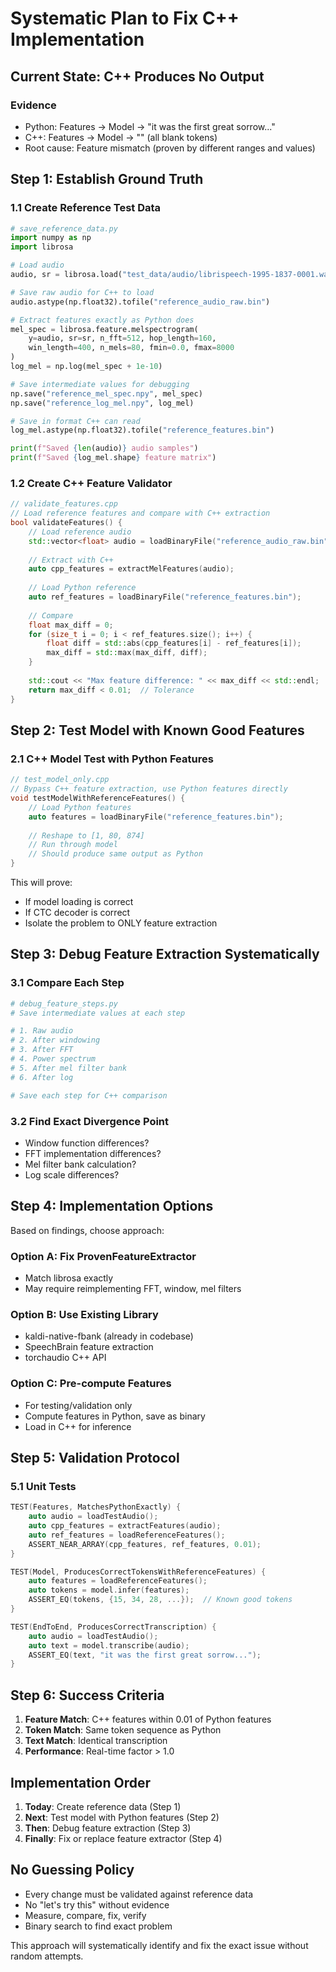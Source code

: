 # Systematic Plan to Fix C++ Implementation

## Current State: C++ Produces No Output

### Evidence
- Python: Features → Model → "it was the first great sorrow..."
- C++: Features → Model → "" (all blank tokens)
- Root cause: Feature mismatch (proven by different ranges and values)

## Step 1: Establish Ground Truth

### 1.1 Create Reference Test Data
```python
# save_reference_data.py
import numpy as np
import librosa

# Load audio
audio, sr = librosa.load("test_data/audio/librispeech-1995-1837-0001.wav", sr=16000)

# Save raw audio for C++ to load
audio.astype(np.float32).tofile("reference_audio_raw.bin")

# Extract features exactly as Python does
mel_spec = librosa.feature.melspectrogram(
    y=audio, sr=sr, n_fft=512, hop_length=160, 
    win_length=400, n_mels=80, fmin=0.0, fmax=8000
)
log_mel = np.log(mel_spec + 1e-10)

# Save intermediate values for debugging
np.save("reference_mel_spec.npy", mel_spec)
np.save("reference_log_mel.npy", log_mel)

# Save in format C++ can read
log_mel.astype(np.float32).tofile("reference_features.bin")

print(f"Saved {len(audio)} audio samples")
print(f"Saved {log_mel.shape} feature matrix")
```

### 1.2 Create C++ Feature Validator
```cpp
// validate_features.cpp
// Load reference features and compare with C++ extraction
bool validateFeatures() {
    // Load reference audio
    std::vector<float> audio = loadBinaryFile("reference_audio_raw.bin");
    
    // Extract with C++
    auto cpp_features = extractMelFeatures(audio);
    
    // Load Python reference
    auto ref_features = loadBinaryFile("reference_features.bin");
    
    // Compare
    float max_diff = 0;
    for (size_t i = 0; i < ref_features.size(); i++) {
        float diff = std::abs(cpp_features[i] - ref_features[i]);
        max_diff = std::max(max_diff, diff);
    }
    
    std::cout << "Max feature difference: " << max_diff << std::endl;
    return max_diff < 0.01;  // Tolerance
}
```

## Step 2: Test Model with Known Good Features

### 2.1 C++ Model Test with Python Features
```cpp
// test_model_only.cpp
// Bypass C++ feature extraction, use Python features directly
void testModelWithReferenceFeatures() {
    // Load Python features
    auto features = loadBinaryFile("reference_features.bin");
    
    // Reshape to [1, 80, 874]
    // Run through model
    // Should produce same output as Python
}
```

This will prove:
- If model loading is correct
- If CTC decoder is correct
- Isolate the problem to ONLY feature extraction

## Step 3: Debug Feature Extraction Systematically

### 3.1 Compare Each Step
```python
# debug_feature_steps.py
# Save intermediate values at each step

# 1. Raw audio
# 2. After windowing
# 3. After FFT
# 4. Power spectrum  
# 5. After mel filter bank
# 6. After log

# Save each step for C++ comparison
```

### 3.2 Find Exact Divergence Point
- Window function differences?
- FFT implementation differences?
- Mel filter bank calculation?
- Log scale differences?

## Step 4: Implementation Options

Based on findings, choose approach:

### Option A: Fix ProvenFeatureExtractor
- Match librosa exactly
- May require reimplementing FFT, window, mel filters

### Option B: Use Existing Library
- kaldi-native-fbank (already in codebase)
- SpeechBrain feature extraction
- torchaudio C++ API

### Option C: Pre-compute Features
- For testing/validation only
- Compute features in Python, save as binary
- Load in C++ for inference

## Step 5: Validation Protocol

### 5.1 Unit Tests
```cpp
TEST(Features, MatchesPythonExactly) {
    auto audio = loadTestAudio();
    auto cpp_features = extractFeatures(audio);
    auto ref_features = loadReferenceFeatures();
    ASSERT_NEAR_ARRAY(cpp_features, ref_features, 0.01);
}

TEST(Model, ProducesCorrectTokensWithReferenceFeatures) {
    auto features = loadReferenceFeatures();
    auto tokens = model.infer(features);
    ASSERT_EQ(tokens, {15, 34, 28, ...});  // Known good tokens
}

TEST(EndToEnd, ProducesCorrectTranscription) {
    auto audio = loadTestAudio();
    auto text = model.transcribe(audio);
    ASSERT_EQ(text, "it was the first great sorrow...");
}
```

## Step 6: Success Criteria

1. **Feature Match**: C++ features within 0.01 of Python features
2. **Token Match**: Same token sequence as Python
3. **Text Match**: Identical transcription
4. **Performance**: Real-time factor > 1.0

## Implementation Order

1. **Today**: Create reference data (Step 1)
2. **Next**: Test model with Python features (Step 2)
3. **Then**: Debug feature extraction (Step 3)
4. **Finally**: Fix or replace feature extractor (Step 4)

## No Guessing Policy

- Every change must be validated against reference data
- No "let's try this" without evidence
- Measure, compare, fix, verify
- Binary search to find exact problem

This approach will systematically identify and fix the exact issue without random attempts.